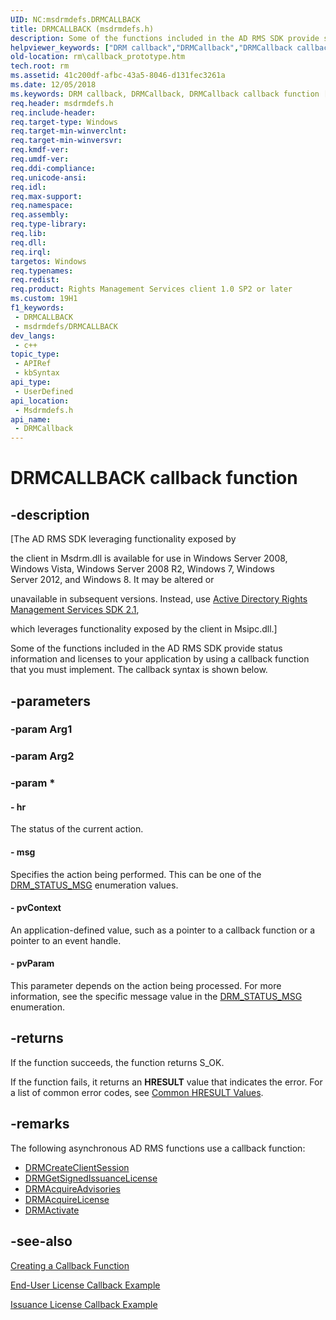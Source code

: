 ```yaml
---
UID: NC:msdrmdefs.DRMCALLBACK
title: DRMCALLBACK (msdrmdefs.h)
description: Some of the functions included in the AD RMS SDK provide status information and licenses to your application by using a callback function that you must implement. The callback syntax is shown below.
helpviewer_keywords: ["DRM callback","DRMCallback","DRMCallback callback function [Active Directory Rights Management Services SDK 1.0]","msdrmdefs/DRMCallback","rm.callback_prototype"]
old-location: rm\callback_prototype.htm
tech.root: rm
ms.assetid: 41c200df-afbc-43a5-8046-d131fec3261a
ms.date: 12/05/2018
ms.keywords: DRM callback, DRMCallback, DRMCallback callback function [Active Directory Rights Management Services SDK 1.0], msdrmdefs/DRMCallback, rm.callback_prototype
req.header: msdrmdefs.h
req.include-header: 
req.target-type: Windows
req.target-min-winverclnt: 
req.target-min-winversvr: 
req.kmdf-ver: 
req.umdf-ver: 
req.ddi-compliance: 
req.unicode-ansi: 
req.idl: 
req.max-support: 
req.namespace: 
req.assembly: 
req.type-library: 
req.lib: 
req.dll: 
req.irql: 
targetos: Windows
req.typenames: 
req.redist: 
req.product: Rights Management Services client 1.0 SP2 or later
ms.custom: 19H1
f1_keywords:
 - DRMCALLBACK
 - msdrmdefs/DRMCALLBACK
dev_langs:
 - c++
topic_type:
 - APIRef
 - kbSyntax
api_type:
 - UserDefined
api_location:
 - Msdrmdefs.h
api_name:
 - DRMCallback
---
```


# DRMCALLBACK callback function


## -description

<p class="CCE_Message">[The AD RMS SDK leveraging functionality exposed by 

the client in Msdrm.dll is available for use in Windows Server 2008, Windows Vista, Windows Server 2008 R2, Windows 7, Windows Server 2012, and Windows 8. It may be altered or 

unavailable in subsequent versions. Instead, use <a href="/previous-versions/windows/desktop/msipc/microsoft-information-protection-and-control-client-portal">Active Directory Rights Management Services SDK 2.1</a>, 

which leverages functionality exposed by the client in Msipc.dll.]

Some of the functions included in the AD RMS SDK provide status information and licenses to your application by using a callback function that you must implement. The callback syntax is shown below.

## -parameters

### -param Arg1

### -param Arg2

### -param *

#### - hr

The status of the current action.


#### - msg

Specifies the action being performed. This can be one of the <a href="/windows/desktop/api/msdrmdefs/ne-msdrmdefs-drm_status_msg">DRM_STATUS_MSG</a> enumeration values.


#### - pvContext

An application-defined value, such as a pointer to a callback function or a pointer to an event handle.


#### - pvParam

This parameter depends on the action being processed. For more information, see the specific message value in the <a href="/windows/desktop/api/msdrmdefs/ne-msdrmdefs-drm_status_msg">DRM_STATUS_MSG</a> enumeration.

## -returns

 If the function succeeds, the function returns S_OK.

If the function fails, it returns an <b>HRESULT</b> value that indicates the error. For a list of common error codes, see <a href="/windows/desktop/SecCrypto/common-hresult-values">Common HRESULT Values</a>.

## -remarks

The following asynchronous AD RMS functions use a callback function:

<ul>
<li>
<a href="/previous-versions/windows/desktop/api/msdrm/nf-msdrm-drmcreateclientsession">DRMCreateClientSession</a>
</li>
<li>
<a href="/previous-versions/windows/desktop/api/msdrm/nf-msdrm-drmgetsignedissuancelicense">DRMGetSignedIssuanceLicense</a>
</li>
<li>
<a href="/previous-versions/windows/desktop/api/msdrm/nf-msdrm-drmacquireadvisories">DRMAcquireAdvisories</a>
</li>
<li>
<a href="/previous-versions/windows/desktop/api/msdrm/nf-msdrm-drmacquirelicense">DRMAcquireLicense</a>
</li>
<li>
<a href="/previous-versions/windows/desktop/api/msdrm/nf-msdrm-drmactivate">DRMActivate</a>
</li>
</ul>

## -see-also

<a href="/previous-versions/windows/desktop/adrms_sdk/creating-a-callback-function">Creating a Callback Function</a>



<a href="/previous-versions/windows/desktop/adrms_sdk/end-user-license-callback-example">End-User License Callback Example</a>



<a href="/previous-versions/windows/desktop/adrms_sdk/issuance-license-callback-example">Issuance License Callback Example</a>